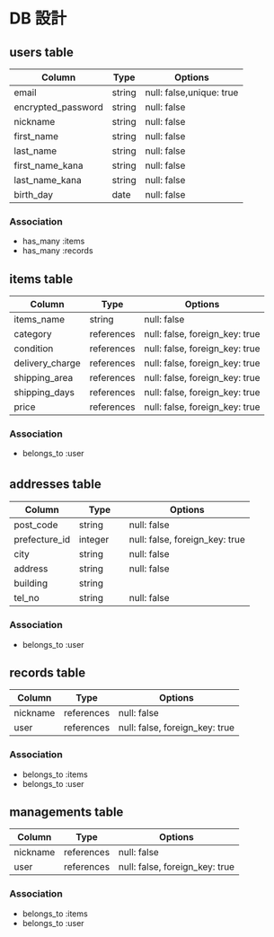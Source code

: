 # DB 設計
## users table
| Column             | Type                | Options                   |
|--------------------|---------------------|---------------------------|
| email              | string              | null: false,unique: true |
| encrypted_password | string              | null: false               |
| nickname           | string              | null: false               |
| first_name         | string              | null: false               |
| last_name          | string              | null: false               |
| first_name_kana    | string              | null: false               |
| last_name_kana     | string              | null: false               |
| birth_day          | date                | null: false               |

### Association
* has_many :items
* has_many :records

## items table
| Column                              | Type       | Options                        |
|-------------------------------------|------------|--------------------------------|
| items_name                          | string     | null: false |
| category                            | references | null: false, foreign_key: true |
| condition                           | references | null: false, foreign_key: true |
| delivery_charge                     | references | null: false, foreign_key: true |
| shipping_area                       | references | null: false, foreign_key: true |
| shipping_days                       | references | null: false, foreign_key: true |
| price                               | references | null: false, foreign_key: true |

### Association
* belongs_to :user

## addresses table　　　　　　
| Column                              | Type       | Options                        |
|-------------------------------------|------------|--------------------------------|
| post_code                           | string     | null: false                    |
| prefecture_id                       | integer 　 | null: false, foreign_key: true |
| city                                | string     | null: false |
| address                             | string     | null: false |
| building                            | string     |
| tel_no                              | string     | null: false |
### Association
* belongs_to :user

## records table
| Column      | Type       | Options                        |
|-------------|------------|--------------------------------|
| nickname    | references | null: false                    |
| user        | references | null: false, foreign_key: true |

### Association

* belongs_to :items
* belongs_to :user

## managements table
| Column      | Type       | Options                        |
|-------------|------------|--------------------------------|
| nickname    | references | null: false                    |
| user        | references | null: false, foreign_key: true |

### Association

* belongs_to :items
* belongs_to :user